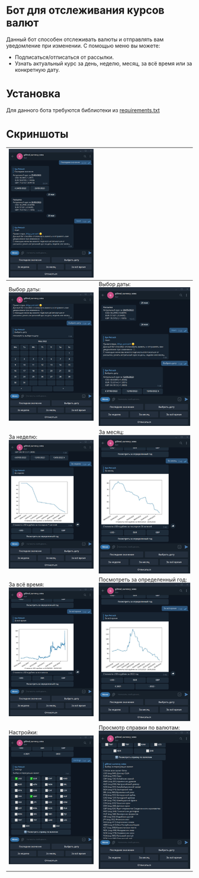 # Бот для отслеживания курсов валют
Данный бот способен отслеживать валюты и отправлять вам уведомление при изменении.
С помощью меню вы можете:
 * Подписаться/отписаться от рассылки.
 * Узнать актуальный курс за день, неделю, месяц, за всё время или за конкретную дату.

# Установка
Для данного бота требуются библиотеки из [requirements.txt](requirements.txt)

# Скриншоты
| ![etc/screenshots/Общее.png](etc/screenshots/Общее.png)                                   |                                                                                                                                              |
|-------------------------------------------------------------------------------------------|----------------------------------------------------------------------------------------------------------------------------------------------|
| Выбор даты:<br/>![etc/screenshots/Выбрать_дату_1.png](etc/screenshots/Выбрать_дату_1.png) | Выбор даты:<br/>![etc/screenshots/Выбрать_дату_2.png](etc/screenshots/Выбрать_дату_2.png)                                                    |
| За неделю:<br/>![etc/screenshots/За_неделю.png](etc/screenshots/За_неделю.png)            | За месяц:<br/>![etc/screenshots/За_месяц.png](etc/screenshots/За_месяц.png)                                                                  |
| За всё время:<br/>![etc/screenshots/За_всё_время.png](etc/screenshots/За_всё_время.png)   | Посмотреть за определенный год:<br/>![etc/screenshots/Посмотреть_за_определенный_год.png](etc/screenshots/Посмотреть_за_определенный_год.png) |
| Настройки:<br/>![etc/screenshots/Настройки.png](etc/screenshots/Настройки.png)                 | Просмотр справки по валютам:<br/>![etc/screenshots/Просмотр_справки_по_валютам.png](etc/screenshots/Просмотр_справки_по_валютам.png)         |
